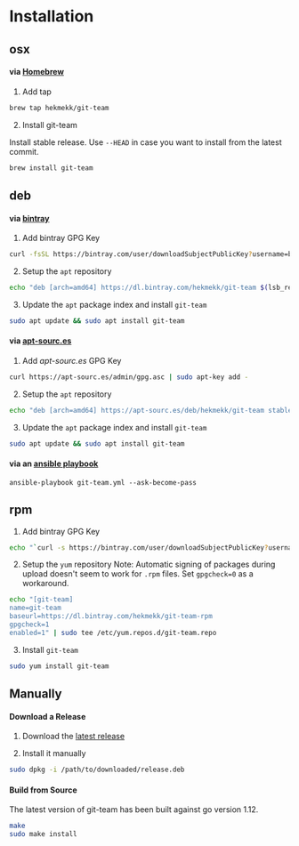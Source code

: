 # Installation
## osx
#### via [Homebrew](https://brew.sh)
1. Add tap

```bash
brew tap hekmekk/git-team
```

2. Install git-team

Install stable release. Use `--HEAD` in case you want to install from the latest commit.
```bash
brew install git-team
```

## deb
#### via [bintray](https://bintray.com)
1. Add bintray GPG Key
```bash
curl -fsSL https://bintray.com/user/downloadSubjectPublicKey?username=bintray | sudo apt-key add -
```

2. Setup the `apt` repository
```bash
echo "deb [arch=amd64] https://dl.bintray.com/hekmekk/git-team $(lsb_release -cs) main" | sudo tee /etc/apt/sources.list.d/git-team.list
```

3. Update the `apt` package index and install `git-team`
```bash
sudo apt update && sudo apt install git-team
```

#### via [apt-sourc.es](https://apt-sourc.es)
1. Add *apt-sourc.es* GPG Key
```bash
curl https://apt-sourc.es/admin/gpg.asc | sudo apt-key add -
```

2. Setup the `apt` repository
```bash
echo "deb [arch=amd64] https://apt-sourc.es/deb/hekmekk/git-team stable main" | sudo tee /etc/apt/sources.list.d/git-team.list
```

3. Update the `apt` package index and install `git-team`
```bash
sudo apt update && sudo apt install git-team
```

#### via an [ansible playbook](../master/contrib/ansible/roles/git-team/tasks/main.yml)
```
ansible-playbook git-team.yml --ask-become-pass
```

## rpm
1. Add bintray GPG Key
```bash
echo "`curl -s https://bintray.com/user/downloadSubjectPublicKey?username=bintray`" > /tmp/bintray-public.key.asc && sudo rpm --import /tmp/bintray-public.key.asc && rm -f /tmp/bintray-public.key.asc
```

2. Setup the `yum` repository
Note: Automatic signing of packages during upload doesn't seem to work for `.rpm` files. Set `gpgcheck=0` as a workaround.
```bash
echo "[git-team]
name=git-team
baseurl=https://dl.bintray.com/hekmekk/git-team-rpm
gpgcheck=1
enabled=1" | sudo tee /etc/yum.repos.d/git-team.repo
```

3. Install `git-team`
```bash
sudo yum install git-team
```

## Manually
#### Download a Release
1. Download the [latest release](https://github.com/hekmekk/git-team/releases/latest)

2. Install it manually
```bash
sudo dpkg -i /path/to/downloaded/release.deb
```

#### Build from Source
The latest version of git-team has been built against go version 1.12.
```bash
make
sudo make install
```

